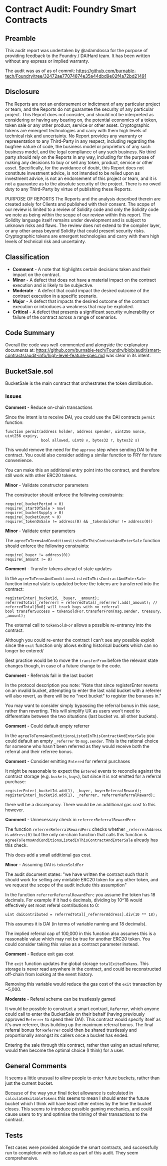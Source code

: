 # Contract Audit: Foundry Smart Contracts

## Preamble

This audit report was undertaken by @adamdossa for the purpose of providing feedback to the Foundry / DAIHard team. It has been written without any express or implied warranty.

The audit was as of as of commit:
https://github.com/burnable-tech/Foundry/tree/32472ae77074874e35a44dbd9e02f4a72bd21491

## Disclosure

The Reports are not an endorsement or indictment of any particular project or team, and the Reports do not guarantee the security of any particular project. This Report does not consider, and should not be interpreted as considering or having any bearing on, the potential economics of a token, token sale or any other product, service or other asset. Cryptographic tokens are emergent technologies and carry with them high levels of technical risk and uncertainty. No Report provides any warranty or representation to any Third-Party in any respect, including regarding the bugfree nature of code, the business model or proprietors of any such business model, and the legal compliance of any such business. No third party should rely on the Reports in any way, including for the purpose of making any decisions to buy or sell any token, product, service or other asset. Specifically, for the avoidance of doubt, this Report does not constitute investment advice, is not intended to be relied upon as investment advice, is not an endorsement of this project or team, and it is not a guarantee as to the absolute security of the project. There is no owed duty to any Third-Party by virtue of publishing these Reports.

PURPOSE OF REPORTS The Reports and the analysis described therein are created solely for Clients and published with their consent. The scope of our review is limited to a review of Solidity code and only the Solidity code we note as being within the scope of our review within this report. The Solidity language itself remains under development and is subject to unknown risks and flaws. The review does not extend to the compiler layer, or any other areas beyond Solidity that could present security risks. Cryptographic tokens are emergent technologies and carry with them high levels of technical risk and uncertainty.

## Classification

* **Comment** - A note that highlights certain decisions taken and their impact on the contract.
* **Minor** - A defect that does not have a material impact on the contract execution and is likely to be subjective.
* **Moderate** - A defect that could impact the desired outcome of the contract execution in a specific scenario.
* **Major** - A defect that impacts the desired outcome of the contract execution or introduces a weakness that may be exploited.
* **Critical** - A defect that presents a significant security vulnerability or failure of the contract across a range of scenarios.

## Code Summary

Overall the code was well-commented and alongside the explanatory documents at:
https://github.com/burnable-tech/Foundry/blob/audit/smart-contracts/audit-info/high-level-feature-spec.md
was clear in its intent.

## BucketSale.sol

BucketSale is the main contract that orchestrates the token distribution.

### Issues

**Comment** - Reduce on-chain transactions

Since the intent is to receive DAI, you could use the DAI contracts `permit` function:
```
function permit(address holder, address spender, uint256 nonce, uint256 expiry,
                bool allowed, uint8 v, bytes32 r, bytes32 s)
```

This would remove the need for the `approve` step when sending DAI to the contract. You could also consider adding a similar function to FRY for future convenience.

You can make this an additional entry point into the contract, and therefore still work with other ERC20 tokens.

**Minor** - Validate constructor parameters

The constructor should enforce the following constraints:
```
require(_bucketPeriod > 0)
require(_startOfSale > now)
require(_bucketSupply > 0)
require(_bucketCount > 0)
require(_tokenOnSale != address(0) && _tokenSoldFor != address(0))
```

**Minor** - Validate enter parameters

The `agreeToTermsAndConditionsListedInThisContractAndEnterSale` function should enforce the following constraints:
```
require(_buyer != address(0))
require(_amount != 0)
```

**Comment** - Transfer tokens ahead of state updates

In the `agreeToTermsAndConditionsListedInThisContractAndEnterSale` function internal state is updated before the tokens are transferred into the contract:
```
registerEnter(_bucketId, _buyer, _amount);
referredTotal[_referrer] = referredTotal[_referrer].add(_amount); // referredTotal[0x0] will track buys with no referral
bool transferSuccess = tokenSoldFor.transferFrom(msg.sender, treasury, _amount);
```

The external call to `tokenSoldFor` allows a possible re-entrancy into the contract.

Although you could re-enter the contract I can't see any possible exploit since the `exit` function only allows exiting historical buckets which can no longer be entered/

Best practice would be to move the `transferFrom` before the relevant state changes though, in case of a future change to the code.

**Comment** - Referrals fail in the last bucket

In the protocol description you note:
"Note that since registerEnter reverts on an invalid bucket, attempting to enter the last valid bucket with a referrer will also revert, as there will be no "next bucket" to register the bonuses in."

You may want to consider simply bypassing the referral bonus in this case, rather than reverting. This will simplify UX as users won't need to differentiate between the two situations (last bucket vs. all other buckets).

**Comment** - Could default empty referrer

In the `agreeToTermsAndConditionsListedInThisContractAndEnterSale` you could default an empty `_referrer` to `msg.sender`. This is the rational choice for someone who hasn't been referred as they would receive both the referral and their referree bonus.

**Comment** - Consider emitting `Entered` for referral purchases

It might be reasonable to expect the `Entered` events to reconcile against the contract storage (e.g. `buckets`, `buys`), but since it is not emitted for a referral purchase:
```
registerEnter(_bucketId.add(1), _buyer, buyerReferralReward);
registerEnter(_bucketId.add(1), _referrer, referrerReferralReward);
```
there will be a discrepancy. There would be an additional gas cost to this however.

**Comment** - Unnecessary check in `referrerReferralRewardPerc`

The function `referrerReferralRewardPerc` checks whether `_referrerAddress` is `address(0)` but the only on-chain function that calls this function is `agreeToTermsAndConditionsListedInThisContractAndEnterSale` already has this check.

This does add a small additional gas cost.

**Minor** - Assuming DAI is `tokenSoldFor`

The audit document states:
"we have written the contract such that it should work for selling any mintable ERC20 token for any other token, and we request the scope of the audit include this assumption"

In the function `referrerReferralRewardPerc` you assume the token has 18 decimals. For example if it had `6` decimals, dividing by 10^18 would effectively set most referal contributions to 0:
```
uint daiContributed = referredTotal[_referrerAddress].div(10 ** 18);
```
This assumes it is DAI (in terms of variable naming and 18 decimals).

The implied referral cap of 100,000 in this function also assumes this is a reasonable value which may not be true for another ERC20 token. You could consider taking this value as a contract parameter instead.

**Comment** - Reduce exit gas cost

The `exit` function updates the global storage `totalExitedTokens`. This storage is never read anywhere in the contract, and could be reconstructed off-chain from looking at the event history.

Removing this variable would reduce the gas cost of the `exit` transaction by ~5,000.

**Moderate** - Referal scheme can be trustlessly gamed

It would be possible to construct a smart contract, `Referrer`, which anyone could call to enter the BucketSale on their behalf (having previously approved `Referrer` to spend their DAI). This contract would specify itself as it's own referrer, thus building up the maximum referral bonus. The final referral bonus for `Referrer` could then be shared trustlessly and proportionally amongst its callers once a bucket has ended.

Entering the sale through this contract, rather than using an actual referrer, would then become the optimal choice (I think) for a user.

## General Comments

It seems a little unusual to allow people to enter future buckets, rather than just the current bucket.

Because of the way your final ticket allowance is calculated in `calculateExitableTokens` this seems to mean I should enter the future bucket which I think will have least other entries by the time the bucket closes. This seems to introduce possible gaming mechanics, and could cause users to try and optimise the timing of their transactions to the contract.

## Tests

Test cases were provided alongside the smart contracts, and successfully run to completion with no failure as part of this audit. They seem comprehensive.
